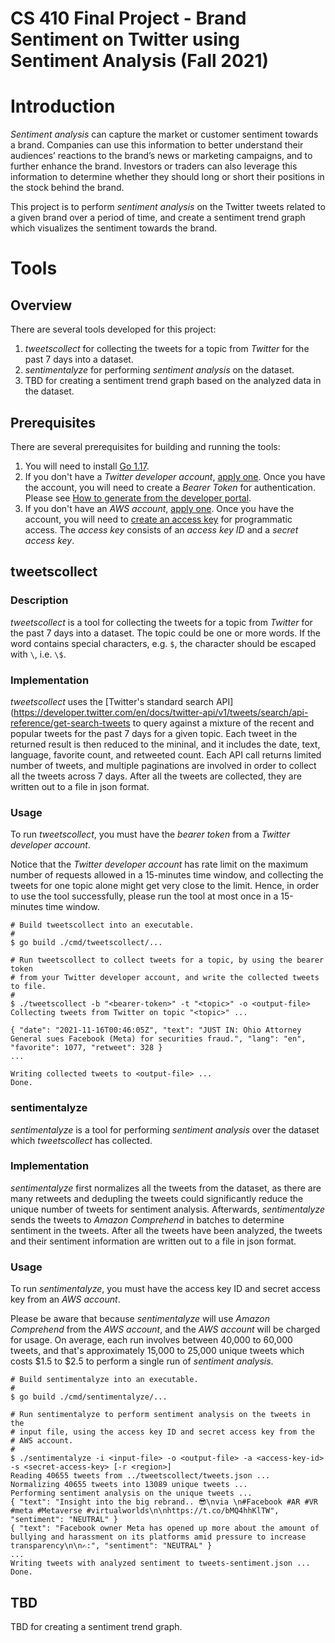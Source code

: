 # CS 410 Final Project - Brand Sentiment on Twitter using Sentiment Analysis (Fall 2021)

# Introduction

_Sentiment analysis_ can capture the market or customer sentiment towards a brand. Companies can use this information to better understand their audiences’ reactions to the brand’s news or marketing campaigns, and to further enhance the brand. Investors or traders can also leverage this information to determine whether they should long or short their positions in the stock behind the brand.

This project is to perform _sentiment analysis_ on the Twitter tweets related to a given brand over a period of time, and create a sentiment trend graph which visualizes the sentiment towards the brand.

# Tools

## Overview

There are several tools developed for this project:
1. _tweetscollect_ for collecting the tweets for a topic from _Twitter_ for the past 7 days into a dataset.
2. _sentimentalyze_ for performing _sentiment analysis_ on the dataset.
3. TBD for creating a sentiment trend graph based on the analyzed data in the dataset.

## Prerequisites

There are several prerequisites for building and running the tools:
1. You will need to install [Go 1.17](https://golang.org/doc/install).
2. If you don't have a _Twitter developer account_,  [apply one](https://developer.twitter.com/en/apply-for-access). Once you have the account, you will need to create a _Bearer Token_ for authentication. Please see [How to generate from the developer portal](https://developer.twitter.com/en/docs/authentication/oauth-2-0/bearer-tokens).
3. If you don't have an _AWS account_, [apply one](https://aws.amazon.com). Once you have the account, you will need to [create an access key](https://docs.aws.amazon.com/general/latest/gr/aws-sec-cred-types.html#access-keys-and-secret-access-keys) for programmatic access. The _access key_ consists of an _access key ID_ and a _secret access key_.

## tweetscollect

### Description

_tweetscollect_ is a tool for collecting the tweets for a topic from _Twitter_ for the past 7 days into a dataset. The topic could be one or more words. If the word contains special characters, e.g. `$`, the character should be escaped with `\`, i.e. `\$`.

### Implementation

_tweetscollect_ uses the [Twitter's standard search API](https://developer.twitter.com/en/docs/twitter-api/v1/tweets/search/api-reference/get-search-tweets to query against a mixture of the recent and popular tweets for the past 7 days for a given topic. Each tweet in the returned result is then reduced to the mininal, and it includes the date, text, language, favorite count, and retweeted count. Each API call returns limited number of tweets, and multiple paginations are involved in order to collect all the tweets across 7 days. After all the tweets are collected, they are written out to a file in json format.

### Usage

To run _tweetscollect_, you must have the _bearer token_ from a _Twitter developer account_.

Notice that the _Twitter developer account_ has rate limit on the maximum number of requests allowed in a 15-minutes time window, and collecting the tweets for one topic alone might get very close to the limit. Hence, in order to use the tool successfully, please run the tool at most once in a 15-minutes time window.

```
# Build tweetscollect into an executable.
#
$ go build ./cmd/tweetscollect/...

# Run tweetscollect to collect tweets for a topic, by using the bearer token
# from your Twitter developer account, and write the collected tweets to file.
#
$ ./tweetscollect -b "<bearer-token>" -t "<topic>" -o <output-file>
Collecting tweets from Twitter on topic "<topic>" ...

{ "date": "2021-11-16T00:46:05Z", "text": "JUST IN: Ohio Attorney General sues Facebook (Meta) for securities fraud.", "lang": "en", "favorite": 1077, "retweet": 328 }
...

Writing collected tweets to <output-file> ...
Done.
```

### sentimentalyze

_sentimentalyze_ is a tool for performing _sentiment analysis_ over the dataset which _tweetscollect_ has collected. 

### Implementation

_sentimentalyze_ first normalizes all the tweets from the dataset, as there are many retweets and dedupling the tweets could significantly reduce the unique number of tweets for sentiment analysis. Afterwards, _sentimentalyze_ sends the tweets to _Amazon Comprehend_ in batches to determine sentiment in the tweets. After all the tweets have been analyzed, the tweets and their sentiment information are written out to a file in json format.

### Usage

To run _sentimentalyze_, you must have the access key ID and secret access key from an _AWS account_.

Please be aware that because _sentimentalyze_ will use _Amazon Comprehend_ from the _AWS account_, and the _AWS account_ will be charged for usage. On average, each run involves between 40,000 to 60,000 tweets, and that's approximately 15,000 to 25,000 unique tweets which costs $1.5 to $2.5 to perform a single run of _sentiment analysis_.

```
# Build sentimentalyze into an executable.
#
$ go build ./cmd/sentimentalyze/...

# Run sentimentalyze to perform sentiment analysis on the tweets in the
# input file, using the access key ID and secret access key from the
# AWS account.
#
$ ./sentimentalyze -i <input-file> -o <output-file> -a <access-key-id> -s <secret-access-key> [-r <region>]
Reading 40655 tweets from ../tweetscollect/tweets.json ...
Normalizing 40655 tweets into 13089 unique tweets ...
Performing sentiment analysis on the unique tweets ...
{ "text": "Insight into the big rebrand.. 😎\nvia \n#Facebook #AR #VR #meta #Metaverse #virtualworlds\n\nhttps://t.co/bMQ4hhKlTW", "sentiment": "NEUTRAL" }
{ "text": "Facebook owner Meta has opened up more about the amount of bullying and harassment on its platforms amid pressure to increase transparency\n\n✍️:", "sentiment": "NEUTRAL" }
...
Writing tweets with analyzed sentiment to tweets-sentiment.json ...
Done.
```

## TBD

TBD for creating a sentiment trend graph.